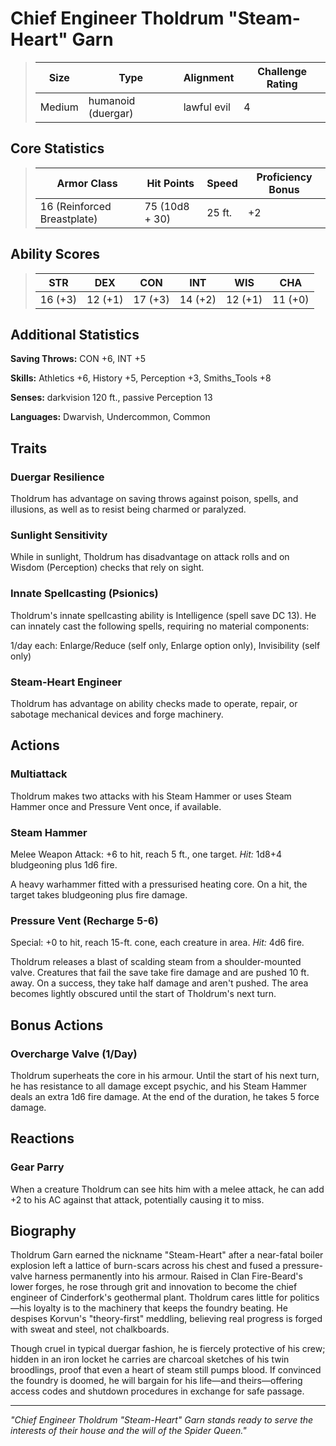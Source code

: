 # Chief Engineer Tholdrum "Steam-Heart" Garn

<link rel="stylesheet" href="../drow_theme.css">

> | **Size** | **Type** | **Alignment** | **Challenge Rating** |
> |----------|----------|---------------|----------------------|
> | Medium | humanoid (duergar) | lawful evil | 4 |

## Core Statistics

> | **Armor Class** | **Hit Points** | **Speed** | **Proficiency Bonus** |
> |-----------------|----------------|-----------|------------------------|
> | 16 (Reinforced Breastplate) | 75 (10d8 + 30) | 25 ft. | +2 |

## Ability Scores

> | **STR** | **DEX** | **CON** | **INT** | **WIS** | **CHA** |
> |---------|---------|---------|---------|---------|---------|
> | 16 (+3) | 12 (+1) | 17 (+3) | 14 (+2) | 12 (+1) | 11 (+0) |

## Additional Statistics

**Saving Throws:** CON +6, INT +5

**Skills:** Athletics +6, History +5, Perception +3, Smiths_Tools +8

**Senses:** darkvision 120 ft., passive Perception 13

**Languages:** Dwarvish, Undercommon, Common

## Traits

### Duergar Resilience
Tholdrum has advantage on saving throws against poison, spells, and illusions, as well as to resist being charmed or paralyzed.

### Sunlight Sensitivity
While in sunlight, Tholdrum has disadvantage on attack rolls and on Wisdom (Perception) checks that rely on sight.

### Innate Spellcasting (Psionics)
Tholdrum's innate spellcasting ability is Intelligence (spell save DC 13). He can innately cast the following spells, requiring no material components:

1/day each: Enlarge/Reduce (self only, Enlarge option only), Invisibility (self only)

### Steam-Heart Engineer
Tholdrum has advantage on ability checks made to operate, repair, or sabotage mechanical devices and forge machinery.

## Actions

### Multiattack
Tholdrum makes two attacks with his Steam Hammer or uses Steam Hammer once and Pressure Vent once, if available.

### Steam Hammer
Melee Weapon Attack: +6 to hit, reach 5 ft., one target. *Hit:* 1d8+4 bludgeoning plus 1d6 fire.

A heavy warhammer fitted with a pressurised heating core. On a hit, the target takes bludgeoning plus fire damage.

### Pressure Vent (Recharge 5-6)
Special: +0 to hit, reach 15-ft. cone, each creature in area. *Hit:* 4d6 fire.

Tholdrum releases a blast of scalding steam from a shoulder-mounted valve. Creatures that fail the save take fire damage and are pushed 10 ft. away. On a success, they take half damage and aren't pushed. The area becomes lightly obscured until the start of Tholdrum's next turn.

## Bonus Actions

### Overcharge Valve (1/Day)
Tholdrum superheats the core in his armour. Until the start of his next turn, he has resistance to all damage except psychic, and his Steam Hammer deals an extra 1d6 fire damage. At the end of the duration, he takes 5 force damage.

## Reactions

### Gear Parry
When a creature Tholdrum can see hits him with a melee attack, he can add +2 to his AC against that attack, potentially causing it to miss.

## Biography

Tholdrum Garn earned the nickname "Steam-Heart" after a near-fatal boiler explosion left a lattice of burn-scars across his chest and fused a pressure-valve harness permanently into his armour. Raised in Clan Fire-Beard's lower forges, he rose through grit and innovation to become the chief engineer of Cinderfork's geothermal plant. Tholdrum cares little for politics—his loyalty is to the machinery that keeps the foundry beating. He despises Korvun's "theory-first" meddling, believing real progress is forged with sweat and steel, not chalkboards.

Though cruel in typical duergar fashion, he is fiercely protective of his crew; hidden in an iron locket he carries are charcoal sketches of his twin broodlings, proof that even a heart of steam still pumps blood. If convinced the foundry is doomed, he will bargain for his life—and theirs—offering access codes and shutdown procedures in exchange for safe passage.

---

*"Chief Engineer Tholdrum "Steam-Heart" Garn stands ready to serve the interests of their house and the will of the Spider Queen."*
